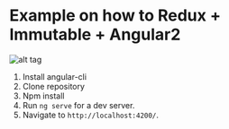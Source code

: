 # Example on how to Redux + Immutable + Angular2

![alt tag](https://github.com/unseen1980/paxReduxAngular2/blob/master/reduxAirline.PNG?raw=true)

1. Install angular-cli
2. Clone repository
3. Npm install
4. Run `ng serve` for a dev server. 
5. Navigate to `http://localhost:4200/`. 
